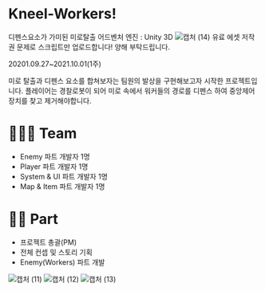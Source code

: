 # Kneel-Workers!
디펜스요소가 가미된 미로탈출 어드벤처
엔진 : Unity 3D
![캡처 (14)](https://user-images.githubusercontent.com/93479286/150279032-fa6dc30d-f8d6-481d-bab7-9dec77886a2c.png)
유료 에셋 저작권 문제로 스크립트만 업로드합니다! 양해 부탁드립니다.

20201.09.27~2021.10.01(1주)

미로 탈출과 디펜스 요소를 합쳐보자는 팀원의 발상을 구현해보고자 시작한 프로젝트입니다. 
플레이어는 경찰로봇이 되어 미로 속에서 워커들의 경로를 디펜스 하여 중앙제어장치를 찾고 제거해야합니다.

# 🧑🏻‍💻 Team

- Enemy 파트 개발자 1명
- Player 파트 개발자 1명
- System & UI 파트 개발자 1명
- Map & Item 파트 개발자 1명

# 🤚🏻 Part

- 프로젝트 총괄(PM)
- 전체 컨셉 및 스토리 기획
- Enemy(Workers) 파트 개발

![캡처 (11)](https://user-images.githubusercontent.com/93479286/150279044-a59be569-73e1-4c5c-b10d-60168d2502be.png)
![캡처 (12)](https://user-images.githubusercontent.com/93479286/150279050-d4caec54-7e7b-415b-b732-b980b7b1ed2f.png)
![캡처 (13)](https://user-images.githubusercontent.com/93479286/150279058-42387390-de8b-45af-a432-55dc6912fa1c.png)

